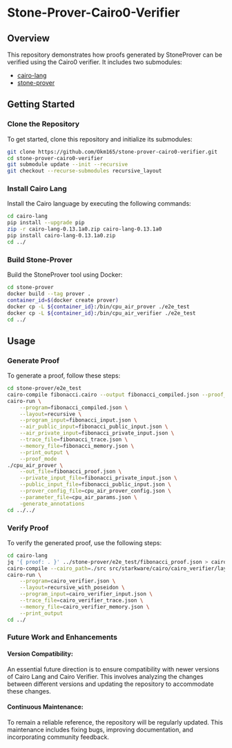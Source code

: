 # Stone-Prover-Cairo0-Verifier

## Overview
This repository demonstrates how proofs generated by StoneProver can be verified using the Cairo0 verifier. It includes two submodules:
- [cairo-lang](https://github.com/Okm165/cairo-lang)
- [stone-prover](https://github.com/Okm165/stone-prover)

## Getting Started

### Clone the Repository
To get started, clone this repository and initialize its submodules:

```bash
git clone https://github.com/Okm165/stone-prover-cairo0-verifier.git
cd stone-prover-cairo0-verifier
git submodule update --init --recursive
git checkout --recurse-submodules recursive_layout
```

### Install Cairo Lang
Install the Cairo language by executing the following commands:

```bash
cd cairo-lang
pip install --upgrade pip
zip -r cairo-lang-0.13.1a0.zip cairo-lang-0.13.1a0
pip install cairo-lang-0.13.1a0.zip
cd ../
```

### Build Stone-Prover
Build the StoneProver tool using Docker:

```bash
cd stone-prover
docker build --tag prover .
container_id=$(docker create prover)
docker cp -L ${container_id}:/bin/cpu_air_prover ./e2e_test
docker cp -L ${container_id}:/bin/cpu_air_verifier ./e2e_test
cd ../
```

## Usage

### Generate Proof
To generate a proof, follow these steps:

```bash
cd stone-prover/e2e_test
cairo-compile fibonacci.cairo --output fibonacci_compiled.json --proof_mode
cairo-run \
    --program=fibonacci_compiled.json \
    --layout=recursive \
    --program_input=fibonacci_input.json \
    --air_public_input=fibonacci_public_input.json \
    --air_private_input=fibonacci_private_input.json \
    --trace_file=fibonacci_trace.json \
    --memory_file=fibonacci_memory.json \
    --print_output \
    --proof_mode
./cpu_air_prover \
    --out_file=fibonacci_proof.json \
    --private_input_file=fibonacci_private_input.json \
    --public_input_file=fibonacci_public_input.json \
    --prover_config_file=cpu_air_prover_config.json \
    --parameter_file=cpu_air_params.json \
    -generate_annotations
cd ../../
```

### Verify Proof
To verify the generated proof, use the following steps:

```bash
cd cairo-lang
jq '{ proof: . }' ../stone-prover/e2e_test/fibonacci_proof.json > cairo_verifier_input.json
cairo-compile --cairo_path=./src src/starkware/cairo/cairo_verifier/layouts/all_cairo/cairo_verifier.cairo --output cairo_verifier.json --no_debug_info
cairo-run \
    --program=cairo_verifier.json \
    --layout=recursive_with_poseidon \
    --program_input=cairo_verifier_input.json \
    --trace_file=cairo_verifier_trace.json \
    --memory_file=cairo_verifier_memory.json \
    --print_output
cd ../
```

### Future Work and Enhancements

#### Version Compatibility:
An essential future direction is to ensure compatibility with newer versions of Cairo Lang and Cairo Verifier. This involves analyzing the changes between different versions and updating the repository to accommodate these changes.

#### Continuous Maintenance:
To remain a reliable reference, the repository will be regularly updated. This maintenance includes fixing bugs, improving documentation, and incorporating community feedback.
